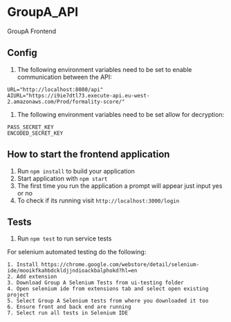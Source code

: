 # GroupA_API
GroupA Frontend

Config
---
1. The following environment variables need to be set to enable communication between the API:

```
URL="http://localhost:8080/api"
AIURL="https://i9ie7dtl73.execute-api.eu-west-2.amazonaws.com/Prod/formality-score/"

```

1. The following environment variables need to be set allow for decryption:

```
PASS_SECRET_KEY
ENCODED_SECRET_KEY
```
How to start the frontend application
---

1. Run `npm install` to build your application
1. Start application with `npm start`
1. The first time you run the application a prompt will appear just input yes or no
1. To check if its running visit `http://localhost:3000/login`


Tests
---

1. Run `npm test` to run service tests

For selenium automated testing do the following:

```
1. Install https://chrome.google.com/webstore/detail/selenium-ide/mooikfkahbdckldjjndioackbalphokd?hl=en 
2. Add extension
3. Download Group A Selenium Tests from ui-testing folder
4. Open selenium ide from extensions tab and select open existing project
5. Select Group A Selenium tests from where you downloaded it too
6. Ensure front and back end are running
7. Select run all tests in Selenium IDE
```
